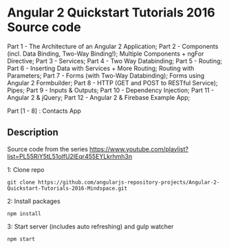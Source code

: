 # Angular 2 Quickstart Tutorials 2016 Source code

Part 1 - The Architecture of an Angular 2 Application;
Part 2 - Components (incl. Data Binding, Two-Way Binding!); Multiple Components + ngFor Directive;
Part 3 - Services;
Part 4 - Two Way Databinding;
Part 5 - Routing; 
Part 6 - Inserting Data with Services + More Routing; Routing with Parameters; 
Part 7 - Forms (with Two-Way Databinding); Forms using Angular 2 Formbuilder;
Part 8 - HTTP (GET and POST to RESTful Service); Pipes; 
Part 9 - Inputs & Outputs;
Part 10 - Dependency Injection;
Part 11 - Angular 2 & jQuery;
Part 12 - Angular 2 & Firebase Example App;

Part [1 - 8] : Contacts App

## Description
Source code from the series https://www.youtube.com/playlist?list=PL55RiY5tL51olfU2IEqr455EYLkrhmh3n

1: Clone repo
```
git clone https://github.com/angularjs-repository-projects/Angular-2-Quickstart-Tutorials-2016-Mindspace.git
```
2: Install packages
```
npm install
```
3: Start server (includes auto refreshing) and gulp watcher
```
npm start
```
